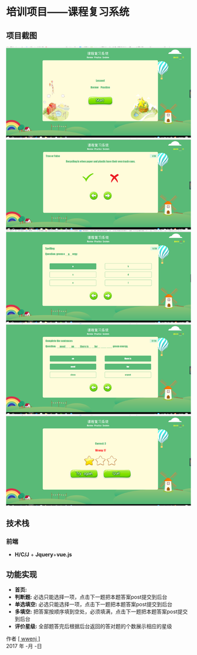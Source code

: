 # 培训项目——课程复习系统

 ## 项目截图

![预览截图](https://github.com/wwenj/English-test-two/blob/master/Screenshots/1.png)
![预览截图](https://github.com/wwenj/English-test-two/blob/master/Screenshots/2.png)
![预览截图](https://github.com/wwenj/English-test-two/blob/master/Screenshots/3.png)
![预览截图](https://github.com/wwenj/English-test-two/blob/master/Screenshots/4.png)
![预览截图](https://github.com/wwenj/English-test-two/blob/master/Screenshots/5.png)

## 技术栈

### 前端
  * **H/C/J** + **Jquery**+**vue.js**
## 功能实现
* **首页:**
* **判断题:** 必选只能选择一项，点击下一题把本题答案post提交到后台
* **单选填空:** 必选只能选择一项，点击下一题把本题答案post提交到后台
* **多填空:** 把答案按顺序填到空处，必须填满，点击下一题把本题答案post提交到后台
* **评价星级:** 全部题答完后根据后台返回的答对题的个数展示相应的星级

作者 [[ wwenj ]](http://www.wwenj.com/) <br>
2017 年 -月 -日

